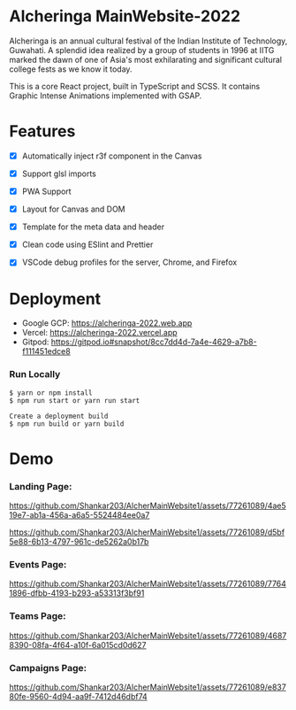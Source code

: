 # Alcheringa MainWebsite-2022
Alcheringa is an annual cultural festival of the Indian Institute of Technology, Guwahati. A splendid idea realized by a group of students in 1996 at IITG marked the dawn of one of Asia's most exhilarating and significant cultural college fests as we know it today.

This is a core React project, built in TypeScript and SCSS. It contains Graphic Intense Animations implemented with GSAP.

# Features
- [x] Automatically inject r3f component in the Canvas
- [x] Support glsl imports
- [x] PWA Support
- [x] Layout for Canvas and DOM
- [x] Template for the meta data and header
- [x] Clean code using ESlint and Prettier
- [x] VSCode debug profiles for the server, Chrome, and Firefox


# Deployment
- Google GCP: https://alcheringa-2022.web.app
- Vercel: https://alcheringa-2022.vercel.app
- Gitpod: https://gitpod.io#snapshot/8cc7dd4d-7a4e-4629-a7b8-f111451edce8
### Run Locally
```
$ yarn or npm install
$ npm run start or yarn run start

Create a deployment build
$ npm run build or yarn build
```

# Demo
### Landing Page:

https://github.com/Shankar203/AlcherMainWebsite1/assets/77261089/4ae519e7-ab1a-456a-a6a5-5524484ee0a7

https://github.com/Shankar203/AlcherMainWebsite1/assets/77261089/d5bf5e88-6b13-4797-961c-de5262a0b17b

### Events Page: 

https://github.com/Shankar203/AlcherMainWebsite1/assets/77261089/77641896-dfbb-4193-b293-a53313f3bf91

### Teams Page: 

https://github.com/Shankar203/AlcherMainWebsite1/assets/77261089/46878390-08fa-4f64-a10f-6a015cd0d627


### Campaigns Page: 

https://github.com/Shankar203/AlcherMainWebsite1/assets/77261089/e83780fe-9560-4d94-aa9f-7412d46dbf74


